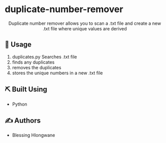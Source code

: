 # duplicate-number-remover

<p align="center">Duplicate number remover allows you to scan a .txt file and create a new .txt file where unique values are derived
    <br> 
</p>

## 🎈 Usage

1. duplicates.py Searches .txt file
2. finds any duplicates
3. removes the duplicates
4. stores the unique numbers in a new .txt file

## ⛏️ Built Using <a name = "built_using"></a>

- Python
  
## ✍️ Authors <a name = "authors"></a>

- Blessing Hlongwane
